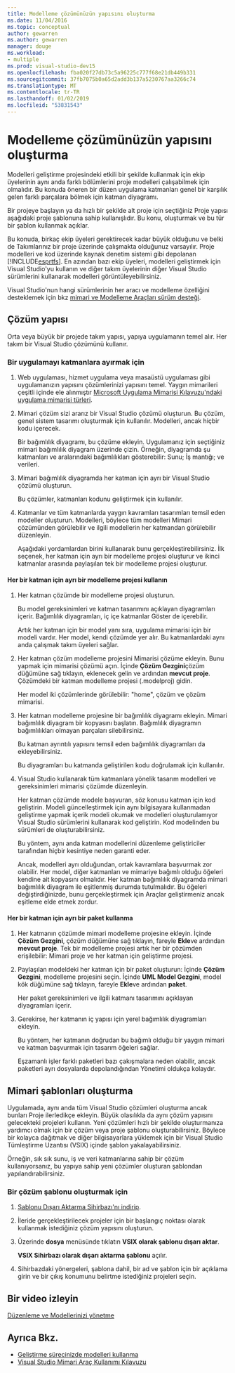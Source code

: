 ```yaml
---
title: Modelleme çözümünüzün yapısını oluşturma
ms.date: 11/04/2016
ms.topic: conceptual
author: gewarren
ms.author: gewarren
manager: douge
ms.workload:
- multiple
ms.prod: visual-studio-dev15
ms.openlocfilehash: fba020f27db73c5a96225c777f68e21db449b331
ms.sourcegitcommit: 37fb7075b0a65d2add3b137a5230767aa3266c74
ms.translationtype: MT
ms.contentlocale: tr-TR
ms.lasthandoff: 01/02/2019
ms.locfileid: "53831543"
---
```

# <a name="structure-your-modeling-solution"></a>Modelleme çözümünüzün yapısını oluşturma

Modelleri geliştirme projesindeki etkili bir şekilde kullanmak için ekip üyelerinin aynı anda farklı bölümlerini proje modelleri çalışabilmek için olmalıdır. Bu konuda öneren bir düzen uygulama katmanları genel bir karşılık gelen farklı parçalara bölmek için katman diyagramı.

Bir projeye başlayın ya da hızlı bir şekilde alt proje için seçtiğiniz Proje yapısı aşağıdaki proje şablonuna sahip kullanışlıdır. Bu konu, oluşturmak ve bu tür bir şablon kullanmak açıklar.

Bu konuda, birkaç ekip üyeleri gerektirecek kadar büyük olduğunu ve belki de Takımlarınız bir proje üzerinde çalışmakta olduğunuz varsayılır. Proje modelleri ve kod üzerinde kaynak denetim sistemi gibi depolanan [!INCLUDE[esprtfs](../code-quality/includes/esprtfs_md.md)]. En azından bazı ekip üyeleri, modelleri geliştirmek için Visual Studio'yu kullanın ve diğer takım üyelerinin diğer Visual Studio sürümlerini kullanarak modelleri görüntüleyebilirsiniz.

Visual Studio'nun hangi sürümlerinin her aracı ve modelleme özelliğini desteklemek için bkz [mimari ve Modelleme Araçları sürüm desteği](../modeling/what-s-new-for-design-in-visual-studio.md#VersionSupport).

## <a name="solution-structure"></a>Çözüm yapısı

Orta veya büyük bir projede takım yapısı, yapıya uygulamanın temel alır. Her takım bir Visual Studio çözümünü kullanır.

### <a name="to-divide-an-application-into-layers"></a>Bir uygulamayı katmanlara ayırmak için

1. Web uygulaması, hizmet uygulama veya masaüstü uygulaması gibi uygulamanızın yapısını çözümlerinizi yapısını temel. Yaygın mimarileri çeşitli içinde ele alınmıştır [Microsoft Uygulama Mimarisi Kılavuzu'ndaki uygulama mimarisi türleri](http://go.microsoft.com/fwlink/?LinkId=196681).

2. Mimari çözüm sizi ararız bir Visual Studio çözümü oluşturun. Bu çözüm, genel sistem tasarımı oluşturmak için kullanılır. Modelleri, ancak hiçbir kodu içerecek.

   Bir bağımlılık diyagramı, bu çözüme ekleyin. Uygulamanız için seçtiğiniz mimari bağımlılık diyagram üzerinde çizin. Örneğin, diyagramda şu katmanları ve aralarındaki bağımlılıkları gösterebilir: Sunu; İş mantığı; ve verileri.

4. Mimari bağımlılık diyagramda her katman için ayrı bir Visual Studio çözümü oluşturun.

   Bu çözümler, katmanları kodunu geliştirmek için kullanılır.

5. Katmanlar ve tüm katmanlarda yaygın kavramları tasarımları temsil eden modeller oluşturun. Modelleri, böylece tüm modelleri Mimari çözümünden görülebilir ve ilgili modellerin her katmandan görülebilir düzenleyin.

   Aşağıdaki yordamlardan birini kullanarak bunu gerçekleştirebilirsiniz. İlk seçenek, her katman için ayrı bir modelleme projesi oluşturur ve ikinci katmanlar arasında paylaşılan tek bir modelleme projesi oluşturur.

#### <a name="use-a-separate-modeling-project-for-each-layer"></a>Her bir katman için ayrı bir modelleme projesi kullanın

1. Her katman çözümde bir modelleme projesi oluşturun.

   Bu model gereksinimleri ve katman tasarımını açıklayan diyagramları içerir. Bağımlılık diyagramları, iç içe katmanlar Göster de içerebilir.

   Artık her katman için bir model yanı sıra, uygulama mimarisi için bir modeli vardır. Her model, kendi çözümde yer alır. Bu katmanlardaki aynı anda çalışmak takım üyeleri sağlar.

2. Her katman çözüm modelleme projesini Mimarisi çözüme ekleyin. Bunu yapmak için mimarisi çözümü açın. İçinde **Çözüm Gezgini**çözüm düğümüne sağ tıklayın, eklenecek gelin ve ardından **mevcut proje**. Çözümdeki bir katman modelleme projesi (.modelproj) gidin.

   Her model iki çözümlerinde görülebilir: "home", çözüm ve çözüm mimarisi.

3. Her katman modelleme projesine bir bağımlılık diyagramı ekleyin. Mimari bağımlılık diyagram bir kopyasını başlatın. Bağımlılık diyagramın bağımlılıkları olmayan parçaları silebilirsiniz.

   Bu katman ayrıntılı yapısını temsil eden bağımlılık diyagramları da ekleyebilirsiniz.

   Bu diyagramları bu katmanda geliştirilen kodu doğrulamak için kullanılır.

4. Visual Studio kullanarak tüm katmanlara yönelik tasarım modelleri ve gereksinimleri mimarisi çözümde düzenleyin.

   Her katman çözümde modele başvuran, söz konusu katman için kod geliştirin. Modeli güncelleştirmek için aynı bilgisayara kullanmadan geliştirme yapmak içerik modeli okumak ve modelleri oluşturulamıyor Visual Studio sürümlerini kullanarak kod geliştirin. Kod modelinden bu sürümleri de oluşturabilirsiniz.

   Bu yöntem, aynı anda katman modellerini düzenleme geliştiriciler tarafından hiçbir kesintiye neden garanti eder.

   Ancak, modelleri ayrı olduğundan, ortak kavramlara başvurmak zor olabilir. Her model, diğer katmanları ve mimariye bağımlı olduğu öğeleri kendine ait kopyasını olmalıdır. Her katman bağımlılık diyagramda mimari bağımlılık diyagram ile eşitlenmiş durumda tutulmalıdır. Bu öğeleri değiştirdiğinizde, bunu gerçekleştirmek için Araçlar geliştirmeniz ancak eşitleme elde etmek zordur.

#### <a name="use-a-separate-package-for-each-layer"></a>Her bir katman için ayrı bir paket kullanma

1. Her katmanın çözümde mimari modelleme projesine ekleyin. İçinde **Çözüm Gezgini**, çözüm düğümüne sağ tıklayın, fareyle **Ekle**ve ardından **mevcut proje**. Tek bir modelleme projesi artık her bir çözümden erişilebilir: Mimari proje ve her katman için geliştirme projesi.

2. Paylaşılan modeldeki her katman için bir paket oluşturun: İçinde **Çözüm Gezgini**, modelleme projesini seçin. İçinde **UML Model Gezgini**, model kök düğümüne sağ tıklayın, fareyle **Ekle**ve ardından **paket**.

   Her paket gereksinimleri ve ilgili katmanı tasarımını açıklayan diyagramları içerir.

3. Gerekirse, her katmanın iç yapısı için yerel bağımlılık diyagramları ekleyin.

   Bu yöntem, her katmanın doğrudan bu bağımlı olduğu bir yaygın mimari ve katman başvurmak için tasarım öğeleri sağlar.

   Eşzamanlı işler farklı paketleri bazı çakışmalara neden olabilir, ancak paketleri ayrı dosyalarda depolandığından Yönetimi oldukça kolaydır.

## <a name="create-architecture-templates"></a>Mimari şablonları oluşturma

Uygulamada, aynı anda tüm Visual Studio çözümleri oluşturma ancak bunları Proje ilerledikçe ekleyin. Büyük olasılıkla da aynı çözüm yapısını gelecekteki projeleri kullanın. Yeni çözümleri hızlı bir şekilde oluşturmanıza yardımcı olmak için bir çözüm veya proje şablonu oluşturabilirsiniz. Böylece bir kolayca dağıtmak ve diğer bilgisayarlara yüklemek için bir Visual Studio Tümleştirme Uzantısı (VSIX) içinde şablon yakalayabilirsiniz.

Örneğin, sık sık sunu, iş ve veri katmanlarına sahip bir çözüm kullanıyorsanız, bu yapıya sahip yeni çözümler oluşturan şablondan yapılandırabilirsiniz.

### <a name="to-create-a-solution-template"></a>Bir çözüm şablonu oluşturmak için

1. [Şablonu Dışarı Aktarma Sihirbazı'nı indirip](http://go.microsoft.com/fwlink/?LinkId=196686).

2. İleride gerçekleştirilecek projeler için bir başlangıç noktası olarak kullanmak istediğiniz çözüm yapısını oluşturun.

3. Üzerinde **dosya** menüsünde tıklatın **VSIX olarak şablonu dışarı aktar**.

   **VSIX Sihirbazı olarak dışarı aktarma şablonu** açılır.

4. Sihirbazdaki yönergeleri, şablona dahil, bir ad ve şablon için bir açıklama girin ve bir çıkış konumunu belirtme istediğiniz projeleri seçin.

## <a name="watch-a-video"></a>Bir video izleyin

[Düzenleme ve Modellerinizi yönetme](https://channel9.msdn.com/blogs/clinted/uml-with-vs-2010-part-9-organizing-and-managing-your-models)

## <a name="see-also"></a>Ayrıca Bkz.

- [Geliştirme sürecinizde modelleri kullanma](../modeling/use-models-in-your-development-process.md)
- [Visual Studio Mimari Araç Kullanımı Kılavuzu](../modeling/visual-studio-architecture-tooling-guidance.md)
